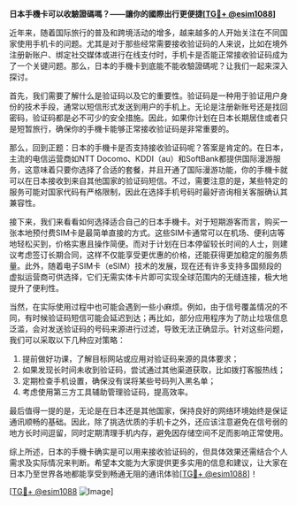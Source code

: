 **日本手機卡可以收驗證碼嗎？——讓你的國際出行更便捷[[TG💪+ @esim1088](https://t.me/s/esim1088)]**

近年来，随着国际旅行的普及和跨境活动的增多，越来越多的人开始关注在不同国家使用手机卡的问题。尤其是对于那些经常需要接收验证码的人来说，比如在境外注册新账户、绑定社交媒体或进行在线支付时，手机卡是否能正常接收验证码成为了一个关键问题。那么，日本的手機卡到底能不能收驗證碼呢？让我们一起来深入探讨。

首先，我们需要了解什么是验证码以及它的重要性。验证码是一种用于验证用户身份的技术手段，通常以短信形式发送到用户的手机上。无论是注册新账号还是找回密码，验证码都是必不可少的安全措施。因此，如果你计划在日本长期居住或者只是短暂旅行，确保你的手機卡能够正常接收验证码是非常重要的。

那么，回到正题：日本的手機卡是否支持接收验证码呢？答案是肯定的。在日本，主流的电信运营商如NTT Docomo、KDDI（au）和SoftBank都提供国际漫游服务，这意味着只要你选择了合适的套餐，并且开通了国际漫游功能，你的手機卡就可以在日本接收到来自其他国家的验证码短信。不过，需要注意的是，某些特定的服务可能对国家代码有严格限制，因此在选择手机号码时最好咨询相关客服确认其兼容性。

接下来，我们来看看如何选择适合自己的日本手機卡。对于短期游客而言，购买一张本地预付费SIM卡是最简单直接的方式。这些SIM卡通常可以在机场、便利店等地轻松买到，价格实惠且操作简便。而对于计划在日本停留较长时间的人士，则建议考虑签订长期合同，这样不仅能享受更优惠的价格，还能获得更加稳定的服务质量。此外，随着电子SIM卡（eSIM）技术的发展，现在还有许多支持多国频段的虚拟运营商可供选择，它们无需实体卡片即可实现全球范围内的无缝连接，极大地提升了便利性。

当然，在实际使用过程中也可能会遇到一些小麻烦。例如，由于信号覆盖情况的不同，有时候验证码短信可能会延迟到达；再比如，部分应用程序为了防止垃圾信息泛滥，会对发送验证码的号码来源进行过滤，导致无法正确显示。针对这些问题，我们可以采取以下几种应对策略：

1. 提前做好功课，了解目标网站或应用对验证码来源的具体要求；
2. 如果发现长时间未收到验证码，尝试通过其他渠道获取，比如拨打客服热线；
3. 定期检查手机设置，确保没有误将某些号码列入黑名单；
4. 考虑使用第三方工具辅助管理验证码，提高效率。

最后值得一提的是，无论是在日本还是其他国家，保持良好的网络环境始终是保证通讯顺畅的基础。因此，除了挑选优质的手机卡之外，还应该注意避免在信号弱的地方长时间逗留，同时定期清理手机内存，避免因存储空间不足而影响正常使用。

综上所述，日本的手機卡确实是可以用来接收验证码的，但具体效果还需结合个人需求及实际情况来判断。希望本文能为大家提供更多实用的信息和建议，让大家在日本乃至世界各地都能享受到畅通无阻的通讯体验[[TG💪+ @esim1088](https://t.me/s/esim1088)]！

[[TG💪+ @esim1088](https://t.me/s/esim1088) ![Image](https://i.postimg.cc/4NQfJmqS/Snipaste-2025-05-13-00-14-12.png)]